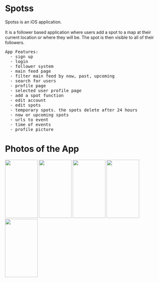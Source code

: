 <!DOCTYPE HTML>
<html>
  <style>
    img{
      width: 108;
      height: 192;
    }
  </style>
  
<h1 style="font-color: gray;">Spotss</h1>
<p>Spotss is an iOS application. </br></br>It is a follower based application where users add a spot to a map at their current location or where they will be.
The spot is then visible to all of their followers. 
<pre>
App Features:
  - sign up
  - login
  - follower system
  - main feed page
  - filter main feed by now, past, upcoming
  - search for users
  - profile page
  - selected user profile page
  - add a spot function
  - edit account
  - edit spots
  - temporary spots. the spots delete after 24 hours
  - now or upcoming spots
  - urls to event
  - time of events
  - profile picture
</pre>
</p>
<h1 style="font-color: gray;">Photos of the App</h1>
<img src="http://caseycorvino.co/images/spots_pictures/1.png"/>
<img src="http://caseycorvino.co/images/spots_pictures/2.png"/>
<img src="http://caseycorvino.co/images/spots_pictures/3.png"/>
<img src="http://caseycorvino.co/images/spots_pictures/4.png"/>
<img src="http://caseycorvino.co/images/spots_pictures/5.png"/>
</html>
